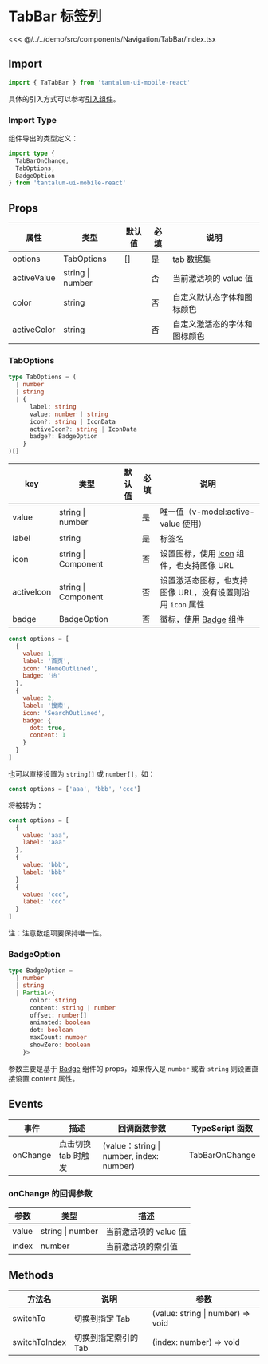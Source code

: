 # TabBar 标签列

<CodeDemo name="TabBar">

<<< @/../../demo/src/components/Navigation/TabBar/index.tsx

</CodeDemo>

## Import

```js
import { TaTabBar } from 'tantalum-ui-mobile-react'
```

具体的引入方式可以参考[引入组件](../guide/import.md)。

### Import Type

组件导出的类型定义：

```ts
import type {
  TabBarOnChange,
  TabOptions,
  BadgeOption
} from 'tantalum-ui-mobile-react'
```

## Props

| 属性        | 类型             | 默认值 | 必填 | 说明                         |
| ----------- | ---------------- | ------ | ---- | ---------------------------- |
| options     | TabOptions       | []     | 是   | tab 数据集                   |
| activeValue | string \| number |        | 否   | 当前激活项的 value 值        |
| color       | string           |        | 否   | 自定义默认态字体和图标颜色   |
| activeColor | string           |        | 否   | 自定义激活态的字体和图标颜色 |

### TabOptions

```ts
type TabOptions = (
  | number
  | string
  | {
      label: string
      value: number | string
      icon?: string | IconData
      activeIcon?: string | IconData
      badge?: BadgeOption
    }
)[]
```

| key        | 类型                | 默认值 | 必填 | 说明                                                       |
| ---------- | ------------------- | ------ | ---- | ---------------------------------------------------------- |
| value      | string \| number    |        | 是   | 唯一值（v-model:active-value 使用）                        |
| label      | string              |        | 是   | 标签名                                                     |
| icon       | string \| Component |        | 否   | 设置图标，使用 [Icon](./Icon.md) 组件，也支持图像 URL      |
| activeIcon | string \| Component |        | 否   | 设置激活态图标，也支持图像 URL，没有设置则沿用 `icon` 属性 |
| badge      | BadgeOption         |        | 否   | 徽标，使用 [Badge](./Badge.md) 组件                        |

```js
const options = [
  {
    value: 1,
    label: '首页',
    icon: 'HomeOutlined',
    badge: '热'
  },
  {
    value: 2,
    label: '搜索',
    icon: 'SearchOutlined',
    badge: {
      dot: true,
      content: 1
    }
  }
]
```

也可以直接设置为 `string[]` 或 `number[]`，如：

```js
const options = ['aaa', 'bbb', 'ccc']
```

将被转为：

```js
const options = [
  {
    value: 'aaa',
    label: 'aaa'
  },
  {
    value: 'bbb',
    label: 'bbb'
  }
  {
    value: 'ccc',
    label: 'ccc'
  }
]
```

注：注意数组项要保持唯一性。

### BadgeOption

```ts
type BadgeOption =
  | number
  | string
  | Partial<{
      color: string
      content: string | number
      offset: number[]
      animated: boolean
      dot: boolean
      maxCount: number
      showZero: boolean
    }>
```

参数主要是基于 [Badge](./Badge.md) 组件的 props，如果传入是 `number` 或者 `string` 则设置直接设置 content 属性。

## Events

| 事件     | 描述                | 回调函数参数                             | TypeScript 函数 |
| -------- | ------------------- | ---------------------------------------- | --------------- |
| onChange | 点击切换 tab 时触发 | (value：string \| number, index: number) | TabBarOnChange  |

### onChange 的回调参数

| 参数  | 类型             | 描述                  |
| ----- | ---------------- | --------------------- |
| value | string \| number | 当前激活项的 value 值 |
| index | number           | 当前激活项的索引值    |

## Methods

| 方法名        | 说明                 | 参数                              |
| ------------- | -------------------- | --------------------------------- |
| switchTo      | 切换到指定 Tab       | (value: string \| number) => void |
| switchToIndex | 切换到指定索引的 Tab | (index: number) => void           |
